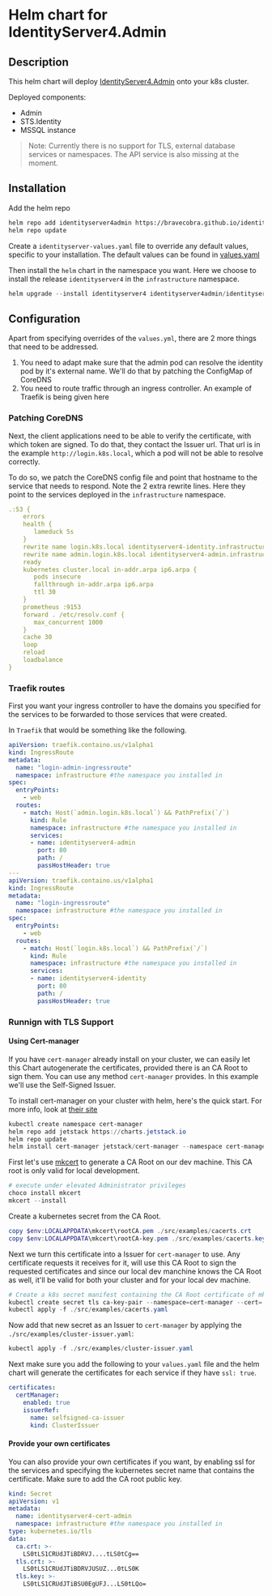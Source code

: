 # Helm chart for IdentityServer4.Admin

## Description

This helm chart will deploy [IdentityServer4.Admin](https://github.com/skoruba/IdentityServer4.Admin) onto your k8s cluster.

Deployed components:

- Admin
- STS.Identity
- MSSQL instance

> Note: Currently there is no support for TLS, external database services or namespaces. The API service is also missing at the moment.

## Installation

Add the helm repo

```bash
helm repo add identityserver4admin https://bravecobra.github.io/identityserver4.admin-helm/charts/
helm repo update
```

Create a `identityserver-values.yaml` file to override any default values, specific to your installation. The default values can be found in [values.yaml](./src/identityserver4admin/values.yaml)

Then install the `helm` chart in the namespace you want. Here we choose to install the release `identityserver4` in the `infrastructure` namespace.

```powershell
helm upgrade --install identityserver4 identityserver4admin/identityserver4admin --namespace infrastructure --values .\identityserver-values.yaml
```

## Configuration

Apart from specifying overrides of the `values.yml`, there are 2 more things that need to be addressed.

1. You need to adapt make sure that the admin pod can resolve the identity pod by it's external name. We'll do that by patching the ConfigMap of CoreDNS
1. You need to route traffic through an ingress controller. An example of Traefik is being given here

### Patching CoreDNS

Next, the client applications need to be able to verify the certificate, with which token are signed. To do that, they contact the Issuer url. That url is in the example `http://login.k8s.local`, which a pod will not be able to resolve correctly.

To do so, we patch the CoreDNS config file and point that hostname to the service that needs to respond. Note the 2 extra rewrite lines. Here they point to the services deployed in the `infrastructure` namespace.

```yaml
.:53 {
    errors
    health {
       lameduck 5s
    }
    rewrite name login.k8s.local identityserver4-identity.infrastructure.svc.cluster.local
    rewrite name admin.login.k8s.local identityserver4-admin.infrastructure.svc.cluster.local
    ready
    kubernetes cluster.local in-addr.arpa ip6.arpa {
       pods insecure
       fallthrough in-addr.arpa ip6.arpa
       ttl 30
    }
    prometheus :9153
    forward . /etc/resolv.conf {
       max_concurrent 1000
    }
    cache 30
    loop
    reload
    loadbalance
}
```

### Traefik routes

First you want your ingress controller to have the domains you specified for the services to be forwarded to those services that were created.

In `Traefik` that would be something like the following.

```yaml
apiVersion: traefik.containo.us/v1alpha1
kind: IngressRoute
metadata:
  name: "login-admin-ingressroute"
  namespace: infrastructure #the namespace you installed in
spec:
  entryPoints:
    - web
  routes:
    - match: Host(`admin.login.k8s.local`) && PathPrefix(`/`)
      kind: Rule
      namespace: infrastructure #the namespace you installed in
      services:
      - name: identityserver4-admin
        port: 80
        path: /
        passHostHeader: true
---
apiVersion: traefik.containo.us/v1alpha1
kind: IngressRoute
metadata:
  name: "login-ingressroute"
  namespace: infrastructure #the namespace you installed in
spec:
  entryPoints:
    - web
  routes:
    - match: Host(`login.k8s.local`) && PathPrefix(`/`)
      kind: Rule
      namespace: infrastructure #the namespace you installed in
      services:
      - name: identityserver4-identity
        port: 80
        path: /
        passHostHeader: true
```

### Runnign with TLS Support

#### Using Cert-manager

If you have `cert-manager` already install on your cluster, we can easily let this Chart autogenerate the certificates, provided there is an CA Root to sign them. You can use any method `cert-manager` provides. In this example we'll use the Self-Signed Issuer.

To install cert-manager on your cluster with helm, here's the quick start. For more info, look at [their site](https://cert-manager.io/docs/installation/)

```powershell
kubectl create namespace cert-manager
helm repo add jetstack https://charts.jetstack.io
helm repo update
helm install cert-manager jetstack/cert-manager --namespace cert-manager --create-namespace --version v1.3.1 --set installCRDs=true
```

First let's use [mkcert](https://github.com/FiloSottile/mkcert) to generate a CA Root on our dev machine. This CA root is only valid for local development.

```powershell
# execute under elevated Administrator privileges
choco install mkcert
mkcert --install
```

Create a kubernetes secret from the CA Root.

```powershell
copy $env:LOCALAPPDATA\mkcert\rootCA.pem ./src/examples/cacerts.crt
copy $env:LOCALAPPDATA\mkcert\rootCA-key.pem ./src/examples/cacerts.key
```

Next we turn this certificate into a Issuer for `cert-manager` to use. Any certificate requests it receives for it, will use this CA Root to sign the requested certificates and since our local dev manchine knows the CA Root as well, it'll be valid for both your cluster and for your local dev machine.

```powershell
# Create a k8s secret manifest containing the CA Root certificate of mkcert to a cacerts.yaml file
kubectl create secret tls ca-key-pair --namespace=cert-manager --cert=./src/examples/cacerts.crt --key=./src/examples/cacerts.key  --dry-run=client -o yaml > ./src/examples/cacerts.yaml
kubectl apply -f ./src/examples/cacerts.yaml
```

Now add that new secret as an Issuer to `cert-manager` by applying the `./src/examples/cluster-issuer.yaml`:

```powershell
kubectl apply -f ./src/examples/cluster-issuer.yaml
```

Next make sure you add the following to your `values.yaml` file and the helm chart will generate the certificates for each service if they have `ssl: true`.

```yaml
certificates:
  certManager:
    enabled: true
    issuerRef:
      name: selfsigned-ca-issuer
      kind: ClusterIssuer
```

#### Provide your own certificates

You can also provide your own certificates if you want, by enabling ssl for the services and specifying the kubernetes secret name that contains the certificate. Make sure to add the CA root public key.

```yaml
kind: Secret
apiVersion: v1
metadata:
  name: identityserver4-cert-admin
  namespace: infrastructure #the namespace you installed in
type: kubernetes.io/tls
data:
  ca.crt: >-
    LS0tLS1CRUdJTiBDRVJ....tLS0tCg==
  tls.crt: >-
    LS0tLS1CRUdJTiBDRVJUSUZ...0tLS0K
  tls.key: >-
    LS0tLS1CRUdJTiBSU0EgUFJ...LS0tLQo=
```
